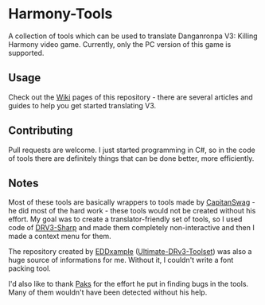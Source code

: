 # Harmony-Tools

A collection of tools which can be used to translate Danganronpa V3: Killing Harmony video game. Currently, only the PC version of this game is supported.

## Usage

Check out the [Wiki](https://github.com/redssu/Harmony-Tools/wiki) pages of this repository - there are several articles and guides to help you get started translating V3.


## Contributing

Pull requests are welcome. I just started programming in C#, so in the code of tools there are definitely things that can be done better, more efficiently.


## Notes

Most of these tools are basically wrappers to tools made by [CapitanSwag](https://github.com/CaptainSwag101) - he did most of the hard work - these tools would not be created without his effort. My goal was to create a translator-friendly set of tools, so I used code of [DRV3-Sharp](https://github.com/CaptainSwag101/DRV3-Sharp) and made them completely non-interactive and then I made a context menu for them. 

The repository created by [EDDxample](https://github.com/EDDxample) ([Ultimate-DRv3-Toolset](https://github.com/EDDxample/ultimate-drv3-toolset)) was also a huge source of informations for me. Without it, I couldn't write a font packing tool.

I'd also like to thank [Paks](https://github.com/P4K5) for the effort he put in finding bugs in the tools. Many of them wouldn't have been detected without his help.